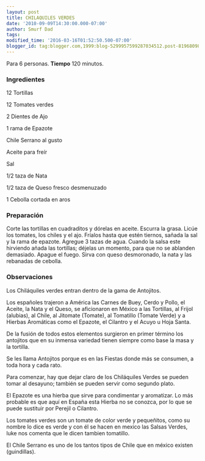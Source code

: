 ```yaml
---
layout: post
title: CHILAQUILES VERDES
date: '2010-09-09T14:30:00.000-07:00'
author: Smurf Dad
tags: 
modified_time: '2016-03-16T01:52:50.500-07:00'
blogger_id: tag:blogger.com,1999:blog-5299957599287034512.post-8196809840347524050
---
```


Para 6 personas.
<b>Tiempo</b> 120 minutos.

<h3>Ingredientes</h3>

12 Tortillas

12 Tomates verdes

2 Dientes de Ajo

1 rama de Epazote

Chile Serrano al gusto

Aceite para freír

Sal

1/2 taza de Nata

1/2 taza de Queso fresco desmenuzado

1 Cebolla cortada en aros

<h3>Preparación</h3>

Corte las tortillas en cuadraditos y dórelas en aceite. Escurra la grasa. Licúe los tomates, los chiles y el ajo. Fríalos hasta que estén tiernos, sañada la sal y la rama de epazote. Agregue 3 tazas de agua. Cuando la salsa este hirviendo añada las tortillas; déjelas un momento, para que no se ablanden demasiado. Apague el fuego. Sirva con queso desmoronado, la nata y las rebanadas de cebolla.

<h3>Observaciones</h3>

Los Chiláquiles verdes entran dentro de la gama de Antojitos.

Los españoles trajeron a América las Carnes de Buey, Cerdo y Pollo, el Aceite, la Nata y el Queso, se aficionaron en México a las Tortillas, al Frijol (alubias), al Chile, al Jitomate (Tomate), al Tomatillo (Tomate Verde) y a Hierbas Aromáticas como el Epazote, el Cilantro y el Acuyo u Hoja Santa.

De la fusión de todos estos elementos surgieron en primer término los antojitos que en su inmensa variedad tienen siempre como base la masa y la tortilla.

Se les llama Antojitos porque es en las Fiestas donde más se consumen, a toda hora y cada rato.

Para comenzar, hay que dejar claro de los Chiláquiles Verdes se pueden tomar al desayuno; también se pueden servir como segundo plato.

El Epazote es una hierba que sirve para condimentar y aromatizar. Lo más probable es que aquí en España esta Hierba no se conozca, por lo que se puede sustituir por Perejil o Cilantro.

Los tomates verdes son un tomate de color verde y pequeñitos, como su nombre lo dice es verde y con él se hacen en mexico las Salsas Verdes, luke nos comenta que le dicen tambien tomatillo.

El Chile Serrano es uno de los tantos tipos de Chile que en méxico existen (guindillas).


